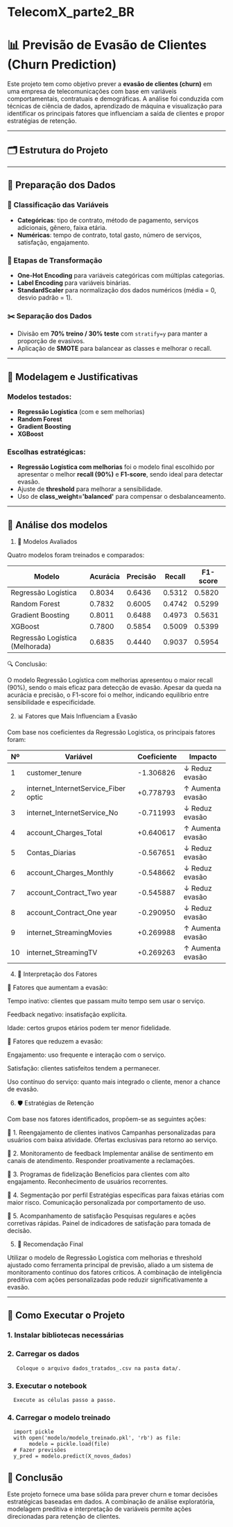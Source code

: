 # TelecomX_parte2_BR
# 📊 Previsão de Evasão de Clientes (Churn Prediction)

Este projeto tem como objetivo prever a **evasão de clientes (churn)** em uma empresa de telecomunicações com base em variáveis comportamentais, contratuais e demográficas. A análise foi conduzida com técnicas de ciência de dados, aprendizado de máquina e visualização para identificar os principais fatores que influenciam a saída de clientes e propor estratégias de retenção.

---

## 🗂️ Estrutura do Projeto

---

## 🧹 Preparação dos Dados

### 🔢 Classificação das Variáveis

- **Categóricas**: tipo de contrato, método de pagamento, serviços adicionais, gênero, faixa etária.
- **Numéricas**: tempo de contrato, total gasto, número de serviços, satisfação, engajamento.

### 🔄 Etapas de Transformação

- **One-Hot Encoding** para variáveis categóricas com múltiplas categorias.
- **Label Encoding** para variáveis binárias.
- **StandardScaler** para normalização dos dados numéricos (média = 0, desvio padrão = 1).

### ✂️ Separação dos Dados

- Divisão em **70% treino / 30% teste** com `stratify=y` para manter a proporção de evasivos.
- Aplicação de **SMOTE** para balancear as classes e melhorar o recall.

---

## 🧠 Modelagem e Justificativas

### Modelos testados:

- **Regressão Logística** (com e sem melhorias)
- **Random Forest**
- **Gradient Boosting**
- **XGBoost**

### Escolhas estratégicas:

- **Regressão Logística com melhorias** foi o modelo final escolhido por apresentar o melhor **recall (90%)** e **F1-score**, sendo ideal para detectar evasão.
- Ajuste de **threshold** para melhorar a sensibilidade.
- Uso de **class_weight='balanced'** para compensar o desbalanceamento.

---

## 📘 Análise dos modelos

1. 🧪 Modelos Avaliados
   
Quatro modelos foram treinados e comparados:

| Modelo                          | Acurácia | Precisão | Recall  | F1-score |
|--------------------------------|----------|----------|---------|----------|
| Regressão Logística            | 0.8034   | 0.6436   | 0.5312  | 0.5820   |
| Random Forest                  | 0.7832   | 0.6005   | 0.4742  | 0.5299   |
| Gradient Boosting              | 0.8011   | 0.6488   | 0.4973  | 0.5631   |
| XGBoost                        | 0.7800   | 0.5854   | 0.5009  | 0.5399   |
| Regressão Logística (Melhorada)| 0.6835   | 0.4440   | 0.9037  | 0.5954   |

🔍 Conclusão:

O modelo Regressão Logística com melhorias apresentou o maior recall (90%), sendo o mais eficaz para detecção de evasão.
Apesar da queda na acurácia e precisão, o F1-score foi o melhor, indicando equilíbrio entre sensibilidade e especificidade.

2. 📊 Fatores que Mais Influenciam a Evasão
   
Com base nos coeficientes da Regressão Logística, os principais fatores foram:

| Nº | Variável                                | Coeficiente | Impacto           |
|----|-----------------------------------------|-------------|-------------------|
| 1  | customer_tenure                         | -1.306826   | ↓ Reduz evasão    |
| 2  | internet_InternetService_Fiber optic    | +0.778793   | ↑ Aumenta evasão  |
| 3  | internet_InternetService_No             | -0.711993   | ↓ Reduz evasão    |
| 4  | account_Charges_Total                   | +0.640617   | ↑ Aumenta evasão  |
| 5  | Contas_Diarias                          | -0.567651   | ↓ Reduz evasão    |
| 6  | account_Charges_Monthly                 | -0.548662   | ↓ Reduz evasão    |
| 7  | account_Contract_Two year               | -0.545887   | ↓ Reduz evasão    |
| 8  | account_Contract_One year               | -0.290950   | ↓ Reduz evasão    |
| 9  | internet_StreamingMovies                | +0.269988   | ↑ Aumenta evasão  |
| 10 | internet_StreamingTV                    | +0.269263   | ↑ Aumenta evasão  |


4. 🧠 Interpretação dos Fatores
   
🔺 Fatores que aumentam a evasão:

Tempo inativo: clientes que passam muito tempo sem usar o serviço.

Feedback negativo: insatisfação explícita.

Idade: certos grupos etários podem ter menor fidelidade.

🔻 Fatores que reduzem a evasão:

Engajamento: uso frequente e interação com o serviço.

Satisfação: clientes satisfeitos tendem a permanecer.

Uso contínuo do serviço: quanto mais integrado o cliente, menor a chance de evasão.

6. 🛡️ Estratégias de Retenção
   
Com base nos fatores identificados, propõem-se as seguintes ações:

🔹 1. Reengajamento de clientes inativos
Campanhas personalizadas para usuários com baixa atividade.
Ofertas exclusivas para retorno ao serviço.

🔹 2. Monitoramento de feedback
Implementar análise de sentimento em canais de atendimento.
Responder proativamente a reclamações.

🔹 3. Programas de fidelização
Benefícios para clientes com alto engajamento.
Reconhecimento de usuários recorrentes.

🔹 4. Segmentação por perfil
Estratégias específicas para faixas etárias com maior risco.
Comunicação personalizada por comportamento de uso.

🔹 5. Acompanhamento de satisfação
Pesquisas regulares e ações corretivas rápidas.
Painel de indicadores de satisfação para tomada de decisão.

5. 📌 Recomendação Final
   
Utilizar o modelo de Regressão Logística com melhorias e threshold ajustado como ferramenta principal de previsão, aliado a um sistema de monitoramento contínuo dos fatores críticos. A combinação de inteligência preditiva com ações personalizadas pode reduzir significativamente a evasão.

---

## 🚀 Como Executar o Projeto

### 1. Instalar bibliotecas necessárias
### 2. Carregar os dados
       Coloque o arquivo dados_tratados_.csv na pasta data/.
### 3. Executar o notebook
      Execute as células passo a passo.
### 4. Carregar o modelo treinado
      import pickle
      with open('modelo/modelo_treinado.pkl', 'rb') as file:
           modelo = pickle.load(file)
      # Fazer previsões
      y_pred = modelo.predict(X_novos_dados)

## 📌 Conclusão

Este projeto fornece uma base sólida para prever churn e tomar decisões estratégicas baseadas em dados. A combinação de análise exploratória, modelagem preditiva e interpretação de variáveis permite ações direcionadas para retenção de clientes.




